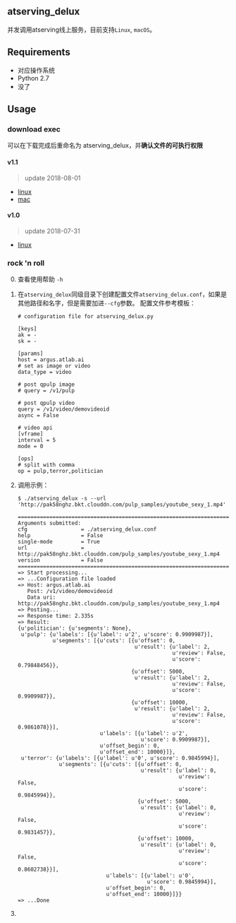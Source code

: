 ## atserving_delux 

并发调用atserving线上服务，目前支持`Linux`, `macOS`。

## Requirements

* 对应操作系统
* Python 2.7
* 没了

## Usage

### download exec

可以在下载完成后重命名为 atserving_delux，并**确认文件的可执行权限**

#### v1.1 

> update 2018-08-01

* [linux](http://pbmt9e0id.bkt.clouddn.com/atserving_delux/atserving_delux_linux_v1.1)
* [mac](http://pbmt9e0id.bkt.clouddn.com/atserving_delux/atserving_delux_mac_v1.1)

#### v1.0 

> update 2018-07-31

* [linux](http://pbmt9e0id.bkt.clouddn.com/atserving_delux/atserving_delux_linux_v1.0)

### rock 'n roll

0. 查看使用帮助 `-h` 

1. 在`atserving_delux`同级目录下创建配置文件`atserving_delux.conf`，如果是其他路径和名字，但是需要加进`--cfg`参数。
   配置文件参考模板：

   ```
   # configuration file for atserving_delux.py
   
   [keys]
   ak = -
   sk = -
   
   [params]
   host = argus.atlab.ai
   # set as image or video
   data_type = video
   
   # post qpulp image
   # query = /v1/pulp
   
   # post qpulp video
   query = /v1/video/demovideoid
   async = False
   
   # video api
   [vframe]
   interval = 5
   mode = 0
   
   [ops]
   # split with comma
   op = pulp,terror,politician
   ```

2. 调用示例：

   ```
   $ ./atserving_delux -s --url 'http://pak58nghz.bkt.clouddn.com/pulp_samples/youtube_sexy_1.mp4'
   
   ================================================================================
   Arguments submitted:
   cfg                 = ./atserving_delux.conf
   help                = False
   single-mode         = True
   url                 = http://pak58nghz.bkt.clouddn.com/pulp_samples/youtube_sexy_1.mp4
   version             = False
   ================================================================================
   => Start processing...
   => ...Configuration file loaded
   => Host: argus.atlab.ai
      Post: /v1/video/demovideoid
      Data uri: http://pak58nghz.bkt.clouddn.com/pulp_samples/youtube_sexy_1.mp4
   => Posting...
   => Response time: 2.335s
   => Result:
   {u'politician': {u'segments': None},
    u'pulp': {u'labels': [{u'label': u'2', u'score': 0.9909987}],
              u'segments': [{u'cuts': [{u'offset': 0,
                                        u'result': {u'label': 2,
                                                    u'review': False,
                                                    u'score': 0.79848456}},
                                       {u'offset': 5000,
                                        u'result': {u'label': 2,
                                                    u'review': False,
                                                    u'score': 0.9909987}},
                                       {u'offset': 10000,
                                        u'result': {u'label': 2,
                                                    u'review': False,
                                                    u'score': 0.9861078}}],
                             u'labels': [{u'label': u'2',
                                          u'score': 0.9909987}],
                             u'offset_begin': 0,
                             u'offset_end': 10000}]},
    u'terror': {u'labels': [{u'label': u'0', u'score': 0.9845994}],
                u'segments': [{u'cuts': [{u'offset': 0,
                                          u'result': {u'label': 0,
                                                      u'review': False,
                                                      u'score': 0.9845994}},
                                         {u'offset': 5000,
                                          u'result': {u'label': 0,
                                                      u'review': False,
                                                      u'score': 0.9831457}},
                                         {u'offset': 10000,
                                          u'result': {u'label': 0,
                                                      u'review': False,
                                                      u'score': 0.8602738}}],
                               u'labels': [{u'label': u'0',
                                            u'score': 0.9845994}],
                               u'offset_begin': 0,
                               u'offset_end': 10000}]}}
   => ...Done
   ```

   

3. 

